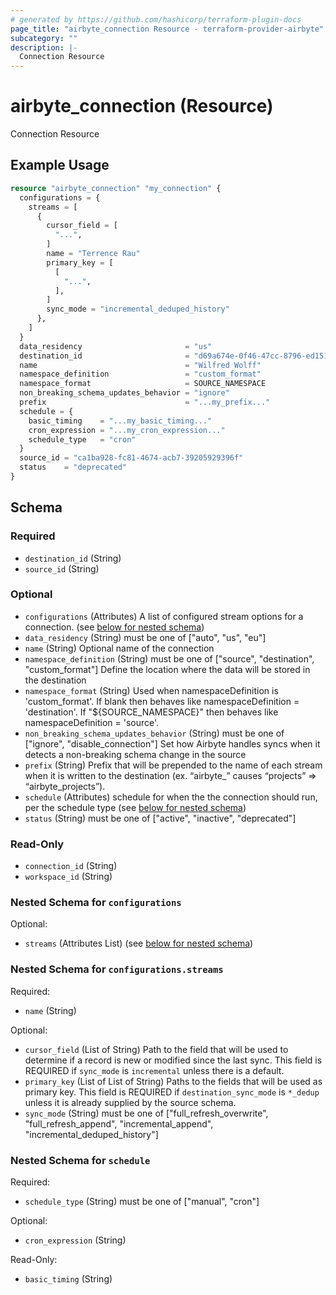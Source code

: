 ```yaml
---
# generated by https://github.com/hashicorp/terraform-plugin-docs
page_title: "airbyte_connection Resource - terraform-provider-airbyte"
subcategory: ""
description: |-
  Connection Resource
---
```


# airbyte_connection (Resource)

Connection Resource

## Example Usage

```terraform
resource "airbyte_connection" "my_connection" {
  configurations = {
    streams = [
      {
        cursor_field = [
          "...",
        ]
        name = "Terrence Rau"
        primary_key = [
          [
            "...",
          ],
        ]
        sync_mode = "incremental_deduped_history"
      },
    ]
  }
  data_residency                       = "us"
  destination_id                       = "d69a674e-0f46-47cc-8796-ed151a05dfc2"
  name                                 = "Wilfred Wolff"
  namespace_definition                 = "custom_format"
  namespace_format                     = SOURCE_NAMESPACE
  non_breaking_schema_updates_behavior = "ignore"
  prefix                               = "...my_prefix..."
  schedule = {
    basic_timing    = "...my_basic_timing..."
    cron_expression = "...my_cron_expression..."
    schedule_type   = "cron"
  }
  source_id = "ca1ba928-fc81-4674-acb7-39205929396f"
  status    = "deprecated"
}
```

<!-- schema generated by tfplugindocs -->
## Schema

### Required

- `destination_id` (String)
- `source_id` (String)

### Optional

- `configurations` (Attributes) A list of configured stream options for a connection. (see [below for nested schema](#nestedatt--configurations))
- `data_residency` (String) must be one of ["auto", "us", "eu"]
- `name` (String) Optional name of the connection
- `namespace_definition` (String) must be one of ["source", "destination", "custom_format"]
Define the location where the data will be stored in the destination
- `namespace_format` (String) Used when namespaceDefinition is 'custom_format'. If blank then behaves like namespaceDefinition = 'destination'. If "${SOURCE_NAMESPACE}" then behaves like namespaceDefinition = 'source'.
- `non_breaking_schema_updates_behavior` (String) must be one of ["ignore", "disable_connection"]
Set how Airbyte handles syncs when it detects a non-breaking schema change in the source
- `prefix` (String) Prefix that will be prepended to the name of each stream when it is written to the destination (ex. “airbyte_” causes “projects” => “airbyte_projects”).
- `schedule` (Attributes) schedule for when the the connection should run, per the schedule type (see [below for nested schema](#nestedatt--schedule))
- `status` (String) must be one of ["active", "inactive", "deprecated"]

### Read-Only

- `connection_id` (String)
- `workspace_id` (String)

<a id="nestedatt--configurations"></a>
### Nested Schema for `configurations`

Optional:

- `streams` (Attributes List) (see [below for nested schema](#nestedatt--configurations--streams))

<a id="nestedatt--configurations--streams"></a>
### Nested Schema for `configurations.streams`

Required:

- `name` (String)

Optional:

- `cursor_field` (List of String) Path to the field that will be used to determine if a record is new or modified since the last sync. This field is REQUIRED if `sync_mode` is `incremental` unless there is a default.
- `primary_key` (List of List of String) Paths to the fields that will be used as primary key. This field is REQUIRED if `destination_sync_mode` is `*_dedup` unless it is already supplied by the source schema.
- `sync_mode` (String) must be one of ["full_refresh_overwrite", "full_refresh_append", "incremental_append", "incremental_deduped_history"]



<a id="nestedatt--schedule"></a>
### Nested Schema for `schedule`

Required:

- `schedule_type` (String) must be one of ["manual", "cron"]

Optional:

- `cron_expression` (String)

Read-Only:

- `basic_timing` (String)


